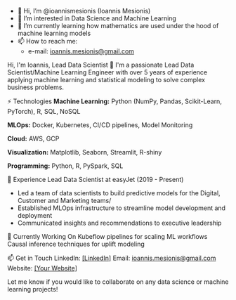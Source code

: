 - 👋 Hi, I’m @ioannismesionis (Ioannis Mesionis)
- 👀 I’m interested in Data Science and Machine Learning
- 🌱 I’m currently learning how mathematics are used under the hood of machine learning models
- 📫 How to reach me:
  - e-mail: ioannis.mesionis@gmail.com

Hi, I'm Ioannis, Lead Data Scientist 👋
I'm a passionate Lead Data Scientist/Machine Learning Engineer with over 5 years of experience applying machine learning and statistical modeling to solve complex business problems.

⚡️ Technologies
**Machine Learning:** Python (NumPy, Pandas, Scikit-Learn, PyTorch), R, SQL, NoSQL

**MLOps:** Docker, Kubernetes, CI/CD pipelines, Model Monitoring

**Cloud:** AWS, GCP

**Visualization:** Matplotlib, Seaborn, Streamlit, R-shiny

**Programming:** Python, R, PySpark, SQL

💼 Experience
Lead Data Scientist at easyJet (2019 - Present)

- Led a team of data scientists to build predictive models for the Digital, Customer and Marketing teams/
- Established MLOps infrastructure to streamline model development and deployment
- Communicated insights and recommendations to executive leadership

🔭 Currently Working On
Kubeflow pipelines for scaling ML workflows
Causal inference techniques for uplift modeling

📫 Get in Touch
LinkedIn: [[LinkedIn]](https://github.com/ioannismesionis)
Email: ioannis.mesionis@gmail.com
Website: [[Your Website]](https://ioannismesionis.github.io/)

Let me know if you would like to collaborate on any data science or machine learning projects!
 
<!---
ioannismesionis/ioannismesionis is a ✨ special ✨ repository because its `README.md` (this file) appears on your GitHub profile.
You can click the Preview link to take a look at your changes.
--->
